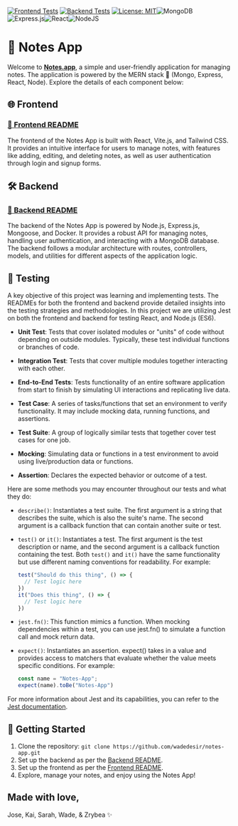 [![Frontend Tests](https://github.com/wadedesir/notes-app/actions/workflows/backend_checks.yml/badge.svg)](https://github.com/wadedesir/notes-app/actions/workflows/backend_checks.yml) [![Backend Tests](https://github.com/wadedesir/notes-app/actions/workflows/frontend_checks.yml/badge.svg)](https://github.com/wadedesir/notes-app/actions/workflows/frontend_checks.yml) [![License: MIT](https://img.shields.io/badge/License-MIT-yellow.svg)](https://opensource.org/licenses/MIT)![MongoDB](https://img.shields.io/badge/MongoDB-%234ea94b.svg?style=for-the-badge&logo=mongodb&logoColor=white) ![Express.js](https://img.shields.io/badge/express.js-%23404d59.svg?style=for-the-badge&logo=express&logoColor=%2361DAFB)![React](https://img.shields.io/badge/react-%2320232a.svg?style=for-the-badge&logo=react&logoColor=%2361DAFB)![NodeJS](https://img.shields.io/badge/node.js-6DA55F?style=for-the-badge&logo=node.js&logoColor=white)

# 📝 Notes App
Welcome to [**Notes.app**](http://18.116.34.64:8420/), a simple and user-friendly application for managing notes. The application is powered by the MERN stack 💪 (Mongo, Express, React, Node). Explore the details of each component below:

## 🌐 Frontend

### [📝 Frontend README](frontend/README.md)
The frontend of the Notes App is built with React, Vite.js, and Tailwind CSS. It provides an intuitive interface for users to manage notes, with features like adding, editing, and deleting notes, as well as user authentication through login and signup forms.

## 🛠 Backend

### [📝 Backend README](backend/README.md)
The backend of the Notes App is powered by Node.js, Express.js, Mongoose, and Docker. It provides a robust API for managing notes, handling user authentication, and interacting with a MongoDB database. The backend follows a modular architecture with routes, controllers, models, and utilities for different aspects of the application logic.

## 🧪 Testing
A key objective of this project was learning and implementing tests. The READMEs for both the frontend and backend provide detailed insights into the testing strategies and methodologies. In this project we are utilizing Jest on both the frontend and backend for testing React, and Node.js (ES6).

- **Unit Test**: Tests that cover isolated modules or "units" of code without depending on outside modules. Typically, these test individual functions or branches of code.

- **Integration Test**: Tests that cover multiple modules together interacting with each other.

- **End-to-End Tests**: Tests functionality of an entire software application from start to finish by simulating UI interactions and replicating live data.

- **Test Case**: A series of tasks/functions that set an environment to verify functionality. It may include mocking data, running functions, and assertions.

- **Test Suite**: A group of logically similar tests that together cover test cases for one job.

- **Mocking**: Simulating data or functions in a test environment to avoid using live/production data or functions.

- **Assertion**: Declares the expected behavior or outcome of a test.

Here are some methods you may encounter throughout our tests and what they do:

- `describe()`: Instantiates a test suite. The first argument is a string that describes the suite, which is also the suite's name. The second argument is a callback function that can contain another suite or test.

- `test()` or `it()`: Instantiates a test. The first argument is the test description or name, and the second argument is a callback function containing the test. Both `test()` and `it()` have the same functionality but use different naming conventions for readability. For example:
  ```javascript
  test("Should do this thing", () => {
    // Test logic here
  })
  it("Does this thing", () => {
    // Test logic here
  })
  ```
- `jest.fn()`: This function mimics a function. When mocking dependencies within a test, you can use jest.fn() to simulate a function call and mock return data.

- `expect()`: Instantiates an assertion. expect() takes in a value and provides access to matchers that evaluate whether the value meets specific conditions. For example:
  ```javascript
  const name = "Notes-App";
  expect(name).toBe("Notes-App")
  ```
For more information about Jest and its capabilities, you can refer to the [Jest documentation](https://jestjs.io/docs/getting-started).


## 🚀 Getting Started
1. Clone the repository: `git clone https://github.com/wadedesir/notes-app.git`
2. Set up the backend as per the [Backend README](backend/README.md).
3. Set up the frontend as per the [Frontend README](frontend/README.md).
4. Explore, manage your notes, and enjoy using the Notes App!

## Made with love,
Jose, Kai, Sarah, Wade, & Zrybea ✨
